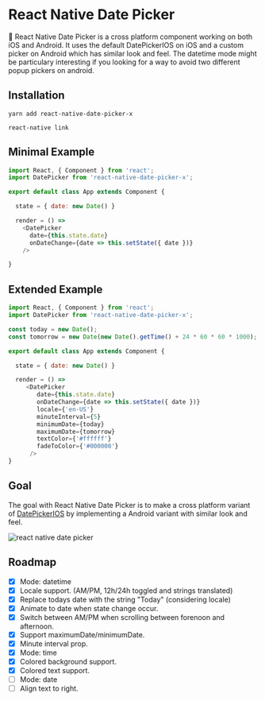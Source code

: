 # React Native Date Picker 

📅 React Native Date Picker is a cross platform component working on both iOS and Android. It uses the default DatePickerIOS on iOS and a custom picker on Android which has similar look and feel. The datetime mode might be particulary interesting if you looking for a way to avoid two different popup pickers on android. 


## Installation

`yarn add react-native-date-picker-x`

`react-native link `


## Minimal Example

```js
import React, { Component } from 'react';
import DatePicker from 'react-native-date-picker-x';

export default class App extends Component {

  state = { date: new Date() }

  render = () =>
    <DatePicker
      date={this.state.date}
      onDateChange={date => this.setState({ date })}
    />

}

```

## Extended Example

```js
import React, { Component } from 'react';
import DatePicker from 'react-native-date-picker-x';

const today = new Date();
const tomorrow = new Date(new Date().getTime() + 24 * 60 * 60 * 1000); 

export default class App extends Component {

  state = { date: new Date() }

  render = () =>
     <DatePicker
        date={this.state.date}
        onDateChange={date => this.setState({ date })}
        locale={'en-US'}
        minuteInterval={5}
        minimumDate={today}
        maximumDate={tomorrow}
        textColor={'#ffffff'}
        fadeToColor={'#000000'}
      />
}

```

## Goal
The goal with React Native Date Picker is to make a cross platform variant of [DatePickerIOS](https://facebook.github.io/react-native/docs/datepickerios.html) by implementing a Android variant with similar look and feel.

![react native date picker](https://facebook.github.io/react-native/docs/assets/DatePickerIOS/maximumDate.gif)



## Roadmap
- [x] Mode: datetime
- [x] Locale support. (AM/PM, 12h/24h toggled and strings translated) 
- [x] Replace todays date with the string "Today" (considering locale)
- [x] Animate to date when state change occur. 
- [x] Switch between AM/PM when scrolling between forenoon and afternoon.
- [x] Support maximumDate/minimumDate.
- [x] Minute interval prop.
- [x] Mode: time
- [x] Colored background support.
- [x] Colored text support.
- [ ] Mode: date
- [ ] Align text to right.

<!--
## TODO EXTRA
- [ ] Transparent background support. (Probably need to include transparent gradient).
- [ ] Screen recordings
- [ ] Gray out max/min values. 
-->
